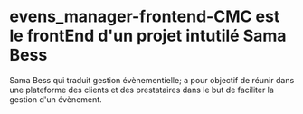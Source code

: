 # evens_manager-frontend-CMC est le frontEnd d'un projet intutilé Sama Bess 
Sama Bess qui traduit gestion évènementielle; a pour objectif de réunir dans une plateforme des clients et des prestataires dans le but de faciliter la gestion d'un évènement.
